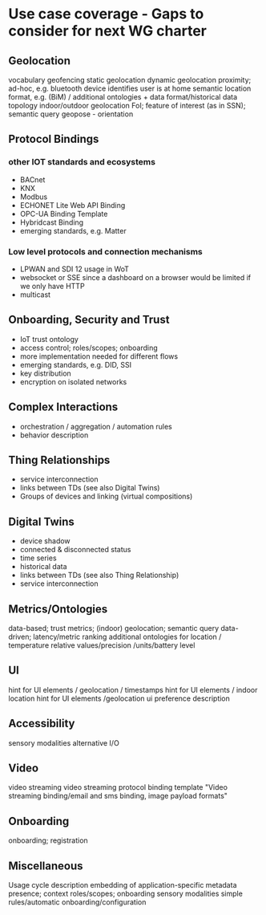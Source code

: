 # Use case coverage - Gaps to consider for next WG charter

## Geolocation

vocabulary
geofencing
static geolocation
dynamic geolocation
proximity; ad-hoc, e.g. bluetooth device identifies user is at home
semantic location format, e.g. (BiM)  / additional ontologies + data format/historical data
topology
indoor/outdoor geolocation
FoI; feature of interest (as in SSN);
semantic query
geopose - orientation

## Protocol Bindings

### other IOT standards and ecosystems
* BACnet
* KNX
* Modbus
* ECHONET Lite Web API Binding
* OPC-UA Binding Template
* Hybridcast Binding
* emerging standards, e.g. Matter

### Low level protocols and connection mechanisms
* LPWAN and SDI 12 usage in WoT
* websocket or SSE since a dashboard on a browser would be limited if we only have HTTP
* multicast

## Onboarding, Security and Trust
* IoT trust ontology
* access control; roles/scopes; onboarding
* more implementation needed for different flows
* emerging standards, e.g. DID, SSI
* key distribution
* encryption on isolated networks

## Complex Interactions
* orchestration / aggregation / automation rules
* behavior description

## Thing Relationships
* service interconnection
* links between TDs (see also Digital Twins)
* Groups of devices and linking (virtual compositions)

## Digital Twins
* device shadow
* connected & disconnected status 
* time series
* historical data 
* links between TDs (see also Thing Relationship)
* service interconnection

## Metrics/Ontologies
data-based; trust metrics; (indoor) geolocation; semantic query
data-driven; latency/metric ranking
additional ontologies for location / temperature
relative values/precision
/units/battery level

## UI
hint for UI elements / geolocation / timestamps
hint for UI elements / indoor location
hint for UI elements /geolocation
ui preference description

## Accessibility
sensory modalities
alternative I/O


## Video
video streaming
video streaming protocol binding template
"Video streaming binding/email and sms binding, image payload formats"

## Onboarding
onboarding; registration

## Miscellaneous
Usage cycle description
embedding of application-specific metadata 
presence; context
roles/scopes; onboarding
sensory modalities
simple rules/automatic onboarding/configuration
